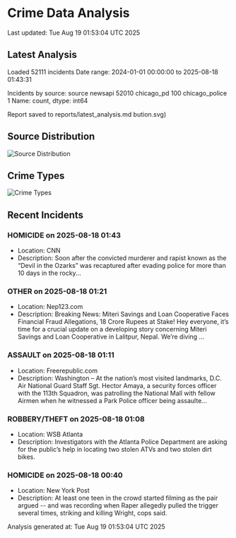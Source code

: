 # Crime Data Analysis
Last updated: Tue Aug 19 01:53:04 UTC 2025

## Latest Analysis

Loaded 52111 incidents
Date range: 2024-01-01 00:00:00 to 2025-08-18 01:43:31

Incidents by source:
source
newsapi           52010
chicago_pd          100
chicago_police        1
Name: count, dtype: int64

Report saved to reports/latest_analysis.md
bution.svg)

## Source Distribution
![Source Distribution](images/source_distribution.svg)

## Crime Types
![Crime Types](images/crime_types.svg)

## Recent Incidents

### HOMICIDE on 2025-08-18 01:43
- Location: CNN
- Description: Soon after the convicted murderer and rapist known as the “Devil in the Ozarks” was recaptured after evading police for more than 10 days in the rocky...


### OTHER on 2025-08-18 01:21
- Location: Nep123.com
- Description: Breaking News: Miteri Savings and Loan Cooperative Faces Financial Fraud Allegations, 18 Crore Rupees at Stake! Hey everyone, it’s time for a crucial update on a developing story concerning Miteri Savings and Loan Cooperative in Lalitpur, Nepal. We’re diving …


### ASSAULT on 2025-08-18 01:11
- Location: Freerepublic.com
- Description: Washington – At the nation’s most visited landmarks, D.C. Air National Guard Staff Sgt. Hector Amaya, a security forces officer with the 113th Squadron, was patrolling the National Mall with fellow Airmen when he witnessed a Park Police officer being assaulte…


### ROBBERY/THEFT on 2025-08-18 01:08
- Location: WSB Atlanta
- Description: Investigators with the Atlanta Police Department are asking for the public’s help in locating two stolen ATVs and two stolen dirt bikes.


### HOMICIDE on 2025-08-18 00:40
- Location: New York Post
- Description: At least one teen in the crowd started filming as the pair argued -- and was recording when Raper allegedly pulled the trigger several times, striking and killing Wright, cops said.

Analysis generated at: Tue Aug 19 01:53:04 UTC 2025
